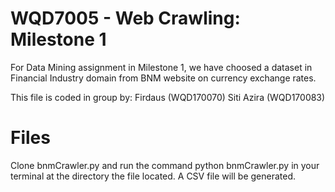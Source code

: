 # WQD7005 - Web Crawling: Milestone 1

For Data Mining assignment in Milestone 1, we have choosed a dataset in Financial Industry domain from BNM website on currency exchange rates.  

This file is coded in group by: 
Firdaus (WQD170070)
Siti Azira (WQD170083)

# Files

Clone bnmCrawler.py and run the command python bnmCrawler.py in your terminal at the directory the file located. A CSV file will be generated.
